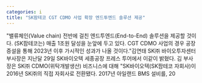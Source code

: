 ```yaml
---
categories: i
title: "SK팜테코 CGT CDMO 사업 확장 엔드투엔드 솔루션 제공"
---
```

"밸류체인(Value chain) 전반에 걸친 엔드투엔드(End-to-End) 솔루션을 제공할 것이다. (SK팜테코는) 매출 1조원 달성을 눈앞에 두고 있다. CGT CDMO 사업의 경우 공장 증설을 통해 2023년 이후 가시적인 성과가 나올 것이다."김연태 SK㈜ 바이오투자센터 부사장은 지난달 29일 SK바이오텍 세종공장 프레스 투어에서 이같이 밝혔다. 김 부사장은 SK㈜ CDMO(위탁개발생산) 비즈니스에 대해 "SK바이오텍(SK팜테코 자회사)이 2016년 SK㈜의 직접 자회사로 전환됐다. 2017년 아일랜드 BMS 설비를, 20
